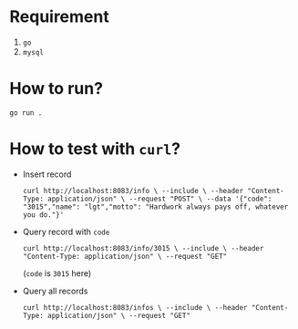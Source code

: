 # Requirement

1. `go`
2. `mysql`

# How to run?

`go run .`

# How to test with `curl`?

-   Insert record

    `curl http://localhost:8083/info \ --include \ --header "Content-Type: application/json" \ --request "POST" \ --data '{"code": "3015","name": "lgt","motto": "Hardwork always pays off, whatever you do."}'`

-   Query record with `code`

    `curl http://localhost:8083/info/3015 \ --include \ --header "Content-Type: application/json" \ --request "GET"`

    (`code` is `3015` here)

-   Query all records

    `curl http://localhost:8083/infos \ --include \ --header "Content-Type: application/json" \ --request "GET"`
